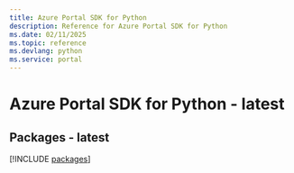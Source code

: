 ```yaml
---
title: Azure Portal SDK for Python
description: Reference for Azure Portal SDK for Python
ms.date: 02/11/2025
ms.topic: reference
ms.devlang: python
ms.service: portal
---
```

# Azure Portal SDK for Python - latest
## Packages - latest
[!INCLUDE [packages](portal-index.md)]